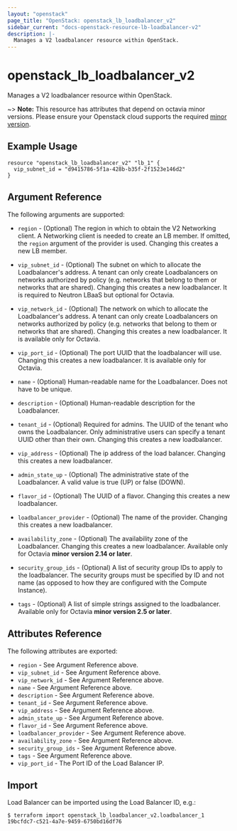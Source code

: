 ```yaml
---
layout: "openstack"
page_title: "OpenStack: openstack_lb_loadbalancer_v2"
sidebar_current: "docs-openstack-resource-lb-loadbalancer-v2"
description: |-
  Manages a V2 loadbalancer resource within OpenStack.
---
```


# openstack\_lb\_loadbalancer\_v2

Manages a V2 loadbalancer resource within OpenStack.

~> **Note:** This resource has attributes that depend on octavia minor versions.
Please ensure your Openstack cloud supports the required [minor version](../#octavia-api-versioning).

## Example Usage

```hcl
resource "openstack_lb_loadbalancer_v2" "lb_1" {
  vip_subnet_id = "d9415786-5f1a-428b-b35f-2f1523e146d2"
}
```

## Argument Reference

The following arguments are supported:

* `region` - (Optional) The region in which to obtain the V2 Networking client.
    A Networking client is needed to create an LB member. If omitted, the
    `region` argument of the provider is used. Changing this creates a new
    LB member.

* `vip_subnet_id` - (Optional) The subnet on which to allocate the
    Loadbalancer's address. A tenant can only create Loadbalancers on networks
    authorized by policy (e.g. networks that belong to them or networks that
    are shared).  Changing this creates a new loadbalancer.
    It is required to Neutron LBaaS but optional for Octavia.

* `vip_network_id` - (Optional) The network on which to allocate the
    Loadbalancer's address. A tenant can only create Loadbalancers on networks
    authorized by policy (e.g. networks that belong to them or networks that
    are shared).  Changing this creates a new loadbalancer.
    It is available only for Octavia.

* `vip_port_id` - (Optional) The port UUID that the loadbalancer will use.
  Changing this creates a new loadbalancer. It is available only for Octavia.

* `name` - (Optional) Human-readable name for the Loadbalancer. Does not have
    to be unique.

* `description` - (Optional) Human-readable description for the Loadbalancer.

* `tenant_id` - (Optional) Required for admins. The UUID of the tenant who owns
    the Loadbalancer.  Only administrative users can specify a tenant UUID
    other than their own.  Changing this creates a new loadbalancer.

* `vip_address` - (Optional) The ip address of the load balancer.
    Changing this creates a new loadbalancer.

* `admin_state_up` - (Optional) The administrative state of the Loadbalancer.
    A valid value is true (UP) or false (DOWN).

* `flavor_id` - (Optional) The UUID of a flavor. Changing this creates a new
    loadbalancer.

* `loadbalancer_provider` - (Optional) The name of the provider. Changing this
  creates a new loadbalancer.

* `availability_zone` - (Optional) The availability zone of the Loadbalancer.
  Changing this creates a new loadbalancer. Available only for Octavia
  **minor version 2.14 or later**.

* `security_group_ids` - (Optional) A list of security group IDs to apply to the
    loadbalancer. The security groups must be specified by ID and not name (as
    opposed to how they are configured with the Compute Instance).

* `tags` - (Optional) A list of simple strings assigned to the loadbalancer.
    Available only for Octavia **minor version 2.5 or later**.

## Attributes Reference

The following attributes are exported:

* `region` - See Argument Reference above.
* `vip_subnet_id` - See Argument Reference above.
* `vip_network_id` - See Argument Reference above.
* `name` - See Argument Reference above.
* `description` - See Argument Reference above.
* `tenant_id` - See Argument Reference above.
* `vip_address` - See Argument Reference above.
* `admin_state_up` - See Argument Reference above.
* `flavor_id` - See Argument Reference above.
* `loadbalancer_provider` - See Argument Reference above.
* `availability_zone` - See Argument Reference above.
* `security_group_ids` - See Argument Reference above.
* `tags` - See Argument Reference above.
* `vip_port_id` - The Port ID of the Load Balancer IP.

## Import

Load Balancer can be imported using the Load Balancer ID, e.g.:

```
$ terraform import openstack_lb_loadbalancer_v2.loadbalancer_1 19bcfdc7-c521-4a7e-9459-6750bd16df76
```
